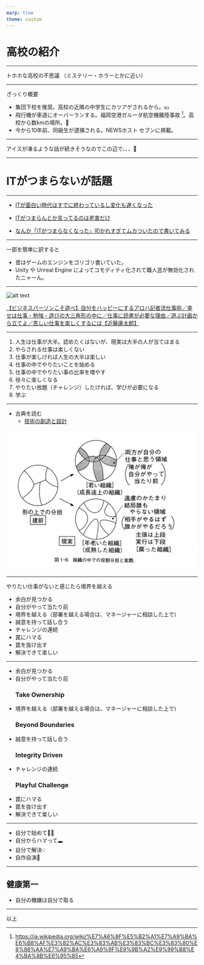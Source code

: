 ```yaml
---
marp: true
theme: custom
---
```


# 高校の紹介

---

トホホな高校の不思議
（ミステリー・ホラーとかに近い）

---

ざっくり概要

- 集団下校を推奨。高校の近隣の中学生にカツアゲされるから。💴
- 飛行機が車道にオーバーランする。福岡空港ガルーダ航空機離陸事故 [^1]。高校から数kmの場所。🛬
- 今から10年前、同級生が逮捕される。NEWSホスト セブンに掲載。

[^1]: https://ja.wikipedia.org/wiki/%E7%A6%8F%E5%B2%A1%E7%A9%BA%E6%B8%AF%E3%82%AC%E3%83%AB%E3%83%BC%E3%83%80%E8%88%AA%E7%A9%BA%E6%A9%9F%E9%9B%A2%E9%99%B8%E4%BA%8B%E6%95%85

---

アイスが凍るような話が続きそうなのでこの辺で、、、🍨

---

# ITがつまらないが話題

---

- [ITが面白い時代はすでに終わっているし変化も遅くなった](https://nowokay.hatenablog.com/entry/2024/08/21/002459)

- [ITがつまらんとか言ってるのは老害だけ](https://blog.satotaichi.info/Only_old_fossils_say_IT_is_boring/)

- [なんか「ITがつまらなくなった」叩かれすぎてムカついたので書いてみる](https://anond.hatelabo.jp/20240818145106)

---

一部を簡単に訳すると

- 昔はゲームのエンジンをゴリゴリ書いていた。
- Unity や Unreal Engine によってコモディティ化されて職人芸が無効化されたニャーん。

---

![alt text](./image-a.png)

[【ビジネスパーソンこそ遊べ】自分をハッピーにするアロハ記者流仕事術／幸せは仕事・勉強・遊びの大三角形の中に／仕事に読書が必要な理由／遊ぶ計画から立てよ／苦しい仕事を楽しくするには【近藤康太郎】](https://youtu.be/R6R3On17as4?feature=shared)

---

1. 人生は仕事が大半。認めたくはないが、現実は大半の人が当てはまる
1. やらされる仕事は楽しくない
1. 仕事が楽しければ人生の大半は楽しい
1. 仕事の中でやりたいことを始める
1. 仕事の中でやりたい事の比率を増やす
1. 徐々に楽しくなる
1. やりたい放題（チャレンジ）したければ、学びが必要になる
1. 学ぶ

---

- 古典を読む
    - [技術の創造と設計](https://amzn.asia/d/fzFVqNi)

![alt text](./image-b.png)

---

やりたい仕事がないと感じたら境界を越える

- 余白が見つかる
- 自分がやって当たり前
- 境界を越える（部署を越える場合は、マネージャーに相談した上で）
- 誠意を持って話し合う
- チャレンジの連続
- 罠にハマる
- 罠を抜け出す
- 解決できて楽しい

---

<!--
_backgroundColor: #f04600
-->

- 余白が見つかる
- 自分がやって当たり前
    ### Take Ownership
- 境界を越える（部署を越える場合は、マネージャーに相談した上で）
    ### Beyond Boundaries
- 誠意を持って話し合う
    ### Integrity Driven
- チャレンジの連続
    ### Playful Challenge
- 罠にハマる
- 罠を抜け出す
- 解決できて楽しい

---

- 自分で始めて🏃‍♀️
- 自分からハマって🕳️
- 自分で解決💡
- 自作自演🤭

---

## 健康第一

- 自分の機嫌は自分で取る

---

以上
